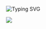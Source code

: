 ![Typing SVG](https://readme-typing-svg.demolab.com?font=poppins&pause=1000&color=1976D2&center=true&vCenter=true&lines=Hello,%20this%20is%20lomofu)


<img src="https://github-readme-stats.vercel.app/api/top-langs/?username=anuraghazra&layout=compact" />

<!--
**lomofu/lomofu** is a ✨ _special_ ✨ repository because its `README.md` (this file) appears on your GitHub profile.

Here are some ideas to get you started:

- 🔭 I’m currently working on ...
- 🌱 I’m currently learning ...
- 👯 I’m looking to collaborate on ...
- 🤔 I’m looking for help with ...
- 💬 Ask me about ...
- 📫 How to reach me: ...
- 😄 Pronouns: ...
- ⚡ Fun fact: ...
-->
